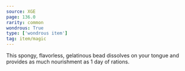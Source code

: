 ```yaml
---
source: XGE
page: 136.0
rarity: common
wondrous: True
type: ['wondrous item']
tag: item/magic
---
```


This spongy, flavorless, gelatinous bead dissolves on your tongue and provides as much nourishment as 1 day of rations.



